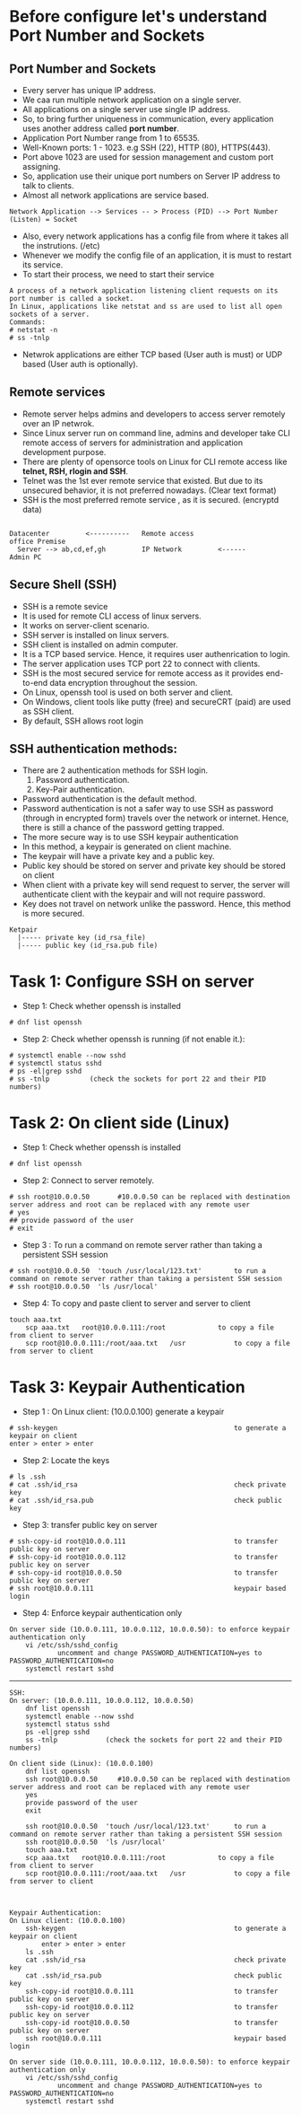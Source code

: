 # Before configure let's understand Port Number and Sockets

## Port Number and Sockets
* Every server has unique IP address.
* We caa run multiple network application on a single server.
* All applications on a single server use single IP address.
* So, to bring further uniqueness in communication, every application uses another address called **port number**.
* Application Port Number range from 1 to 65535.
* Well-Known ports: 1 - 1023. e.g SSH (22), HTTP (80), HTTPS(443).
* Port above 1023 are used for session management and custom port assigning.
* So, application use their unique port numbers on Server IP address to talk to clients.
* Almost all network applications are service based.
```
Network Application --> Services -- > Process (PID) --> Port Number (Listen) = Socket
```
* Also, every network applications has a config file from where it takes all the instrutions. (/etc)
* Whenever we modify the config file of an application, it is must to restart its service.
* To start their process, we need to start their service
```
A process of a network application listening client requests on its port number is called a socket.
In Linux, applications like netstat and ss are used to list all open sockets of a server.
Commands:
# netstat -n
# ss -tnlp
```
* Netwrok applications are either TCP based (User auth is must) or UDP based (User auth is optionally).

## Remote services

* Remote server helps admins and developers to access server remotely over an IP netwrok.
* Since Linux server run on command line, admins and developer take CLI remote access of servers for administration and application development purpose.
* There are plenty of opensorce tools on Linux for CLI remote access like **telnet, RSH, rlogin and SSH**.
* Telnet was the 1st ever remote service that existed. But due to its unsecured behavior, it is not preferred nowadays. (Clear text format)
* SSH is the most preferred remote service , as it is secured. (encryptd data)

```

Datacenter         <----------   Remote access                   office Premise
  Server --> ab,cd,ef,gh         IP Network         <------          Admin PC

```
## Secure Shell (SSH)
* SSH is a remote sevice
* It is used for remote CLI access of linux servers.
* It works on server-client scenario.
* SSH server is installed on linux servers.
* SSH client is installed on admin computer.
* It is a TCP based service. Hence, it requires user authenrication to login.
* The server application uses TCP port 22 to connect with clients.
* SSH is the most secured service for remote access as it provides end-to-end data encryption throughout the session.
* On Linux, openssh tool is used  on both server and client.
* On Windows, client tools like putty (free) and secureCRT (paid) are used as SSH client.
* By default, SSH allows root login

## SSH authentication methods:
* There are 2 authentication methods for SSH login.
  1. Password authentication.
  2. Key-Pair authentication.
* Password authentication is the default method.
* Password authentication is not a safer way to use SSH as password (through in encrypted form) travels over the network or internet. Hence, there is still a chance of the password getting trapped.
* The more secure way is to use SSH keypair authentication
* In this method, a keypair is generated on client machine.
* The keypair will have a private key and a public key.
* Public key should be stored on server and private key should be stored on client
* When client with a private key will send request to server, the server will authenticate client with the keypair and will not require password.
* Key does not travel on network unlike the password. Hence, this method is more secured.
```
Ketpair
  |----- private key (id_rsa_file)
  |----- public key (id_rsa.pub file)
```
# Task 1: Configure SSH on server

* Step 1: Check whether openssh is installed
```
# dnf list openssh
```
* Step 2: Check whether openssh is running (if not enable it.):
```
# systemctl enable --now sshd
# systemctl status sshd
# ps -el|grep sshd
# ss -tnlp			(check the sockets for port 22 and their PID numbers)
```
# Task 2: On client side (Linux)

* Step 1: Check whether openssh is installed
```
# dnf list openssh
```
* Step 2: Connect to server remotely.
```
# ssh root@10.0.0.50	   #10.0.0.50 can be replaced with destination server address and root can be replaced with any remote user
# yes
## provide password of the user
# exit
```
* Step 3 : To run a command on remote server rather than taking a persistent SSH session
```
# ssh root@10.0.0.50  'touch /usr/local/123.txt' 		to run a command on remote server rather than taking a persistent SSH session
# ssh root@10.0.0.50  'ls /usr/local'
```

* Step 4: To copy and paste client to server and server to client
```
touch aaa.txt
	scp aaa.txt   root@10.0.0.111:/root				to copy a file from client to server
	scp root@10.0.0.111:/root/aaa.txt   /usr			to copy a file from server to client
```
# Task 3: Keypair Authentication

* Step 1 : On Linux client: (10.0.0.100) generate a keypair
```
# ssh-keygen											to generate a keypair on client
enter > enter > enter
```
* Step 2: Locate the keys
```
# ls .ssh
# cat .ssh/id_rsa										check private key
# cat .ssh/id_rsa.pub									check public key
```
* Step 3: transfer public key on server
```
# ssh-copy-id root@10.0.0.111							to transfer public key on server
# ssh-copy-id root@10.0.0.112							to transfer public key on server	
# ssh-copy-id root@10.0.0.50							to transfer public key on server
# ssh root@10.0.0.111									keypair based login
```
* Step 4: Enforce keypair authentication only
```
On server side (10.0.0.111, 10.0.0.112, 10.0.0.50): to enforce keypair authentication only
	vi /etc/ssh/sshd_config
			uncomment and change PASSWORD_AUTHENTICATION=yes to PASSWORD_AUTHENTICATION=no
	systemctl restart sshd
```

_______________________________________________________________________________________________________________________
```
SSH:
On server: (10.0.0.111, 10.0.0.112, 10.0.0.50)
	dnf list openssh
	systemctl enable --now sshd
	systemctl status sshd
	ps -el|grep sshd
	ss -tnlp			(check the sockets for port 22 and their PID numbers)

On client side (Linux): (10.0.0.100)
	dnf list openssh 
	ssh root@10.0.0.50	   #10.0.0.50 can be replaced with destination server address and root can be replaced with any remote user
	yes
	provide password of the user
	exit

	ssh root@10.0.0.50  'touch /usr/local/123.txt' 		to run a command on remote server rather than taking a persistent SSH session
	ssh root@10.0.0.50  'ls /usr/local'
	touch aaa.txt
	scp aaa.txt   root@10.0.0.111:/root				to copy a file from client to server
	scp root@10.0.0.111:/root/aaa.txt   /usr			to copy a file from server to client



Keypair Authentication:
On Linux client: (10.0.0.100)
	ssh-keygen											to generate a keypair on client 
		enter > enter > enter
	ls .ssh
	cat .ssh/id_rsa										check private key
	cat .ssh/id_rsa.pub									check public key
	ssh-copy-id root@10.0.0.111							to transfer public key on server
	ssh-copy-id root@10.0.0.112							to transfer public key on server	
	ssh-copy-id root@10.0.0.50							to transfer public key on server
	ssh root@10.0.0.111									keypair based login

On server side (10.0.0.111, 10.0.0.112, 10.0.0.50): to enforce keypair authentication only
	vi /etc/ssh/sshd_config
			uncomment and change PASSWORD_AUTHENTICATION=yes to PASSWORD_AUTHENTICATION=no
	systemctl restart sshd
```
